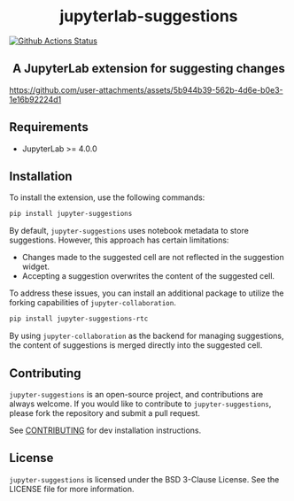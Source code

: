 <h1 align="center">jupyterlab-suggestions</h1>

[![Github Actions Status](https://github.com/jupyterlab-contrib/jupyter-suggestions/workflows/Build/badge.svg)](https://github.com/jupyterlab-contrib/jupyter-suggestions/actions/workflows/build.yml)

<h2 align="center">A JupyterLab extension for suggesting changes</h2>

https://github.com/user-attachments/assets/5b944b39-562b-4d6e-b0e3-1e16b92224d1

## Requirements

- JupyterLab >= 4.0.0

## Installation

To install the extension, use the following commands:

```bash
pip install jupyter-suggestions
```

By default, `jupyter-suggestions` uses notebook metadata to store suggestions. However, this approach has certain limitations:

- Changes made to the suggested cell are not reflected in the suggestion widget.
- Accepting a suggestion overwrites the content of the suggested cell.

To address these issues, you can install an additional package to utilize the forking capabilities of `jupyter-collaboration`.

```bash
pip install jupyter-suggestions-rtc
```

By using `jupyter-collaboration` as the backend for managing suggestions, the content of suggestions is merged directly into the suggested cell.

## Contributing

`jupyter-suggestions` is an open-source project, and contributions are always welcome. If you would like to contribute to `jupyter-suggestions`, please fork the repository and submit a pull request.

See [CONTRIBUTING](CONTRIBUTING.md) for dev installation instructions.

## License

`jupyter-suggestions` is licensed under the BSD 3-Clause License. See the LICENSE file for more information.
